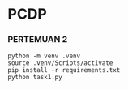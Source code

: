 # PCDP

### PERTEMUAN 2

```
python -m venv .venv
source .venv/Scripts/activate
pip install -r requirements.txt
python task1.py
```
